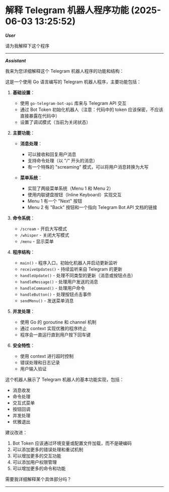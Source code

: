 <!-- Generated by SpecStory -->

# 解释 Telegram 机器人程序功能 (2025-06-03 13:25:52)

_**User**_

请为我解释下这个程序

---

_**Assistant**_

我来为您详细解释这个 Telegram 机器人程序的功能和结构：

这是一个使用 Go 语言编写的 Telegram 机器人程序，主要功能包括：

1. **基础设置**：
   - 使用 `go-telegram-bot-api` 库来与 Telegram API 交互
   - 通过 Bot Token 初始化机器人（注意：代码中的 token 应该保密，不应该直接暴露在代码中）
   - 设置了调试模式（当前为关闭状态）

2. **主要功能**：
   - **消息处理**：
     - 可以接收和回复用户消息
     - 支持命令处理（以 "/" 开头的消息）
     - 有一个特殊的 "screaming" 模式，可以将用户消息转换为大写
   
   - **菜单系统**：
     - 实现了两级菜单系统（Menu 1 和 Menu 2）
     - 使用内联键盘按钮（Inline Keyboard）实现交互
     - Menu 1 有一个 "Next" 按钮
     - Menu 2 有 "Back" 按钮和一个指向 Telegram Bot API 文档的链接

3. **命令系统**：
   - `/scream` - 开启大写模式
   - `/whisper` - 关闭大写模式
   - `/menu` - 显示菜单

4. **程序结构**：
   - `main()` - 程序入口，初始化机器人并启动更新监听
   - `receiveUpdates()` - 持续监听来自 Telegram 的更新
   - `handleUpdate()` - 处理不同类型的更新（消息或按钮点击）
   - `handleMessage()` - 处理用户发送的消息
   - `handleCommand()` - 处理用户命令
   - `handleButton()` - 处理按钮点击事件
   - `sendMenu()` - 发送菜单消息

5. **并发处理**：
   - 使用 Go 的 goroutine 和 channel 机制
   - 通过 context 实现优雅的程序终止
   - 程序会一直运行直到用户按下回车键

6. **安全特性**：
   - 使用 context 进行超时控制
   - 错误处理和日志记录
   - 用户输入验证

这个机器人展示了 Telegram 机器人的基本功能实现，包括：
- 消息收发
- 命令处理
- 交互式菜单
- 按钮回调
- 并发处理
- 优雅退出

建议改进：
1. Bot Token 应该通过环境变量或配置文件加载，而不是硬编码
2. 可以添加更多的错误处理和重试机制
3. 可以增加更多的交互功能
4. 可以添加用户权限管理
5. 可以增加更多的命令和功能

需要我详细解释某个具体部分吗？

---

